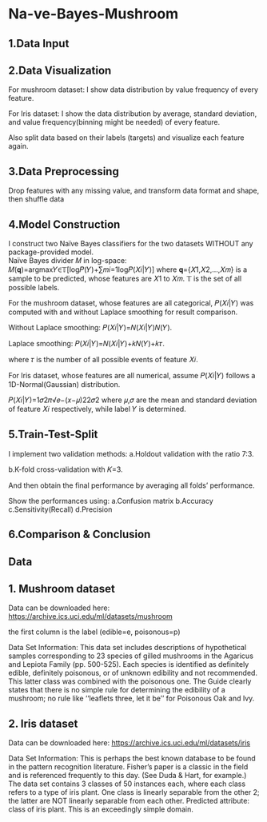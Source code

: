 # Na-ve-Bayes-Mushroom

## 1.Data Input
## 2.Data Visualization
For mushroom dataset:
I show data distribution by value frequency of every feature.  

For Iris dataset:
I show the data distribution by average, standard deviation, and value frequency(binning might be needed) of every feature.  

Also split data based on their labels (targets) and visualize each feature again.  

## 3.Data Preprocessing
Drop features with any missing value, and transform data format and shape, then shuffle data

## 4.Model Construction
I construct two Naïve Bayes classifiers for the two datasets WITHOUT any package-provided model.  
Naïve Bayes divider 𝑀 in log-space:
𝑀(𝐪)=argmax𝑌∈𝕋[log𝑃(𝑌)+∑𝑚𝑖=1log𝑃(𝑋𝑖|𝑌)]
where 𝐪={𝑋1,𝑋2,...,𝑋𝑚} is a sample to be predicted, whose features are 𝑋1 to 𝑋𝑚. 𝕋 is the set of all possible labels.  

For the mushroom dataset, whose features are all categorical, 𝑃(𝑋𝑖|𝑌) was computed with and without Laplace smoothing for result comparison.  

Without Laplace smoothing:
𝑃(𝑋𝑖|𝑌)=𝑁(𝑋𝑖|𝑌)𝑁(𝑌). 

Laplace smoothing:
𝑃(𝑋𝑖|𝑌)=𝑁(𝑋𝑖|𝑌)+𝑘𝑁(𝑌)+𝑘𝜏. 

where 𝜏 is the number of all possible events of feature 𝑋𝑖. 

For Iris dataset, whose features are all numerical, assume 𝑃(𝑋𝑖|𝑌) follows a 1D-Normal(Gaussian) distribution.  

𝑃(𝑋𝑖|𝑌)=1𝜎2𝜋√𝑒−(𝑥−𝜇)22𝜎2
where 𝜇,𝜎 are the mean and standard deviation of feature 𝑋𝑖 respectively, while label 𝑌 is determined.  

## 5.Train-Test-Split
I implement two validation methods:
a.Holdout validation with the ratio 7:3. 

b.K-fold cross-validation with 𝐾=3. 

And then obtain the final performance by averaging all folds’ performance.

Show the performances using:
a.Confusion matrix
b.Accuracy
c.Sensitivity(Recall)
d.Precision
## 6.Comparison & Conclusion

## Data

## 1. Mushroom dataset

Data can be downloaded here:
https://archive.ics.uci.edu/ml/datasets/mushroom  

the first column is the label (edible=e, poisonous=p)

Data Set Information:
This data set includes descriptions of hypothetical samples corresponding to 23 species of gilled mushrooms in the Agaricus and Lepiota Family (pp. 500-525). Each species is identified as definitely edible, definitely poisonous, or of unknown edibility and not recommended. This latter class was combined with the poisonous one. The Guide clearly states that there is no simple rule for determining the edibility of a mushroom; no rule like ‘‘leaflets three, let it be’’ for Poisonous Oak and Ivy.

## 2. Iris dataset

Data can be downloaded here:
https://archive.ics.uci.edu/ml/datasets/iris  


Data Set Information:
This is perhaps the best known database to be found in the pattern recognition literature. Fisher’s paper is a classic in the field and is referenced frequently to this day. (See Duda & Hart, for example.) The data set contains 3 classes of 50 instances each, where each class refers to a type of iris plant. One class is linearly separable from the other 2; the latter are NOT linearly separable from each other. Predicted attribute: class of iris plant. This is an exceedingly simple domain.
